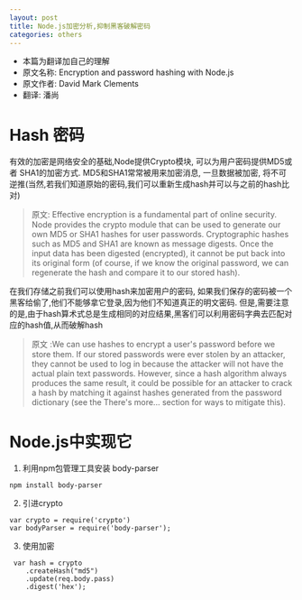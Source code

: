 ```yaml
---
layout: post
title: Node.js加密分析,抑制黑客破解密码
categories: others
---
```

- 本篇为翻译加自己的理解
- 原文名称: Encryption and password hashing with Node.js
- 原文作者: David Mark Clements
- 翻译: 潘尚

# Hash 密码
有效的加密是网络安全的基础,Node提供Crypto模块, 可以为用户密码提供MD5或者 SHA1的加密方式. MD5和SHA1常常被用来加密消息, 一旦数据被加密, 将不可逆推(当然,若我们知道原始的密码,我们可以重新生成hash并可以与之前的hash比对)<br />

> 原文:
Effective encryption is a fundamental part of online security. Node provides the crypto module that can be used to generate our own MD5 or SHA1 hashes for user passwords. Cryptographic hashes such as MD5 and SHA1 are known as message digests. Once the input data has been digested (encrypted), it cannot be put back into its original form (of course, if we know the original password, we can regenerate the hash and compare it to our stored hash).

在我们存储之前我们可以使用hash来加密用户的密码, 如果我们保存的密码被一个黑客给偷了,他们不能够拿它登录,因为他们不知道真正的明文密码. 但是,需要注意的是,由于hash算术式总是生成相同的对应结果,黑客们可以利用密码字典去匹配对应的hash值,从而破解hash<br />

>原文 :We can use hashes to encrypt a user's password before we store them. If our stored passwords were ever stolen by an attacker, they cannot be used to log in because the attacker will not have the actual plain text passwords. However, since a hash algorithm always produces the same result, it could be possible for an attacker to crack a hash by matching it against hashes generated from the password dictionary (see the There's more... section for ways to mitigate this).

# Node.js中实现它

1. 利用npm包管理工具安装 body-parser
```
npm install body-parser
```
2. 引进crypto
```
var crypto = require('crypto')
var bodyParser = require('body-parser');
```
3. 使用加密
```
 var hash = crypto
    .createHash("md5")
    .update(req.body.pass)
    .digest('hex');
```